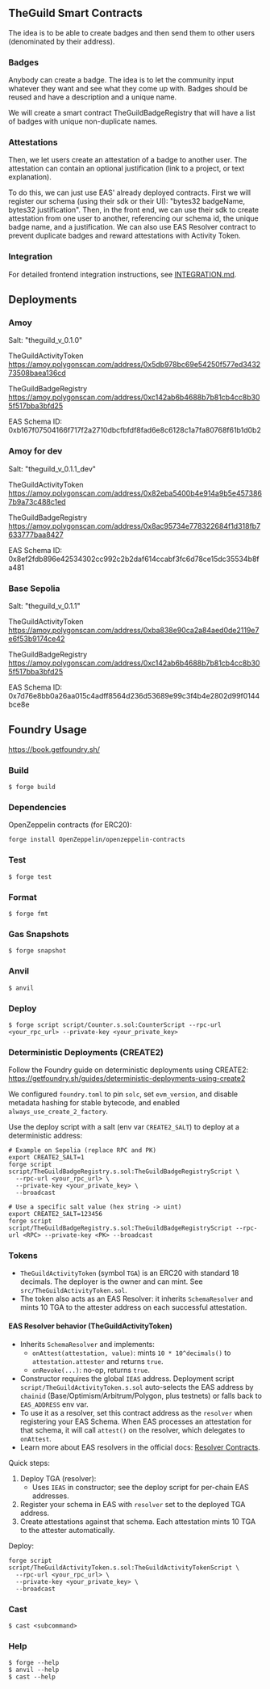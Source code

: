 ## TheGuild Smart Contracts

The idea is to be able to create badges and then send them to other users (denominated by their address). 

### Badges
Anybody can create a badge. The idea is to let the community input whatever they want and see what they come up with. Badges should be reused and have a description and a unique name. 

We will create a smart contract TheGuildBadgeRegistry that will have a list of badges with unique non-duplicate names.

### Attestations
Then, we let users create an attestation of a badge to another user. The attestation can contain an optional justification (link to a project, or text explanation).

To do this, we can just use EAS' already deployed contracts. First we will register our schema (using their sdk or their UI): "bytes32 badgeName, bytes32 justification". Then, in the front end, we can use their sdk to create attestation from one user to another, referencing our schema id, the unique badge name, and a justification. We can also use EAS Resolver contract to prevent duplicate badges and reward attestations with Activity Token.

### Integration
For detailed frontend integration instructions, see [INTEGRATION.md](./INTEGRATION.md).

## Deployments

### Amoy 

Salt: "theguild_v_0.1.0"

TheGuildActivityToken
https://amoy.polygonscan.com/address/0x5db978bc69e54250f577ed343273508baea136cd 

TheGuildBadgeRegistry
https://amoy.polygonscan.com/address/0xc142ab6b4688b7b81cb4cc8b305f517bba3bfd25 

EAS Schema ID:
0xb167f07504166f717f2a2710dbcfbfdf8fad6e8c6128c1a7fa80768f61b1d0b2

### Amoy for dev
Salt: "theguild_v_0.1.1_dev"

TheGuildActivityToken
https://amoy.polygonscan.com/address/0x82eba5400b4e914a9b5e4573867b9a73c488c1ed 

TheGuildBadgeRegistry
https://amoy.polygonscan.com/address/0x8ac95734e778322684f1d318fb7633777baa8427 

EAS Schema ID:
0x8ef2fdb896e42534302cc992c2b2daf614ccabf3fc6d78ce15dc35534b8fa481

### Base Sepolia
Salt: "theguild_v_0.1.1"

TheGuildActivityToken
https://amoy.polygonscan.com/address/0xba838e90ca2a84aed0de2119e7e6f53b9174ce42 

TheGuildBadgeRegistry
https://amoy.polygonscan.com/address/0xc142ab6b4688b7b81cb4cc8b305f517bba3bfd25 

EAS Schema ID:
0x7d76e8bb0a26aa015c4adff8564d236d53689e99c3f4b4e2802d99f0144bce8e

## Foundry Usage

https://book.getfoundry.sh/

### Build

```shell
$ forge build
```

### Dependencies

OpenZeppelin contracts (for ERC20):

```shell
forge install OpenZeppelin/openzeppelin-contracts
```

### Test

```shell
$ forge test
```

### Format

```shell
$ forge fmt
```

### Gas Snapshots

```shell
$ forge snapshot
```

### Anvil

```shell
$ anvil
```

### Deploy

```shell
$ forge script script/Counter.s.sol:CounterScript --rpc-url <your_rpc_url> --private-key <your_private_key>
```

### Deterministic Deployments (CREATE2)

Follow the Foundry guide on deterministic deployments using CREATE2: https://getfoundry.sh/guides/deterministic-deployments-using-create2

We configured `foundry.toml` to pin `solc`, set `evm_version`, and disable metadata hashing for stable bytecode, and enabled `always_use_create_2_factory`.

Use the deploy script with a salt (env var `CREATE2_SALT`) to deploy at a deterministic address:

```shell
# Example on Sepolia (replace RPC and PK)
export CREATE2_SALT=1
forge script script/TheGuildBadgeRegistry.s.sol:TheGuildBadgeRegistryScript \
  --rpc-url <your_rpc_url> \
  --private-key <your_private_key> \
  --broadcast

# Use a specific salt value (hex string -> uint)
export CREATE2_SALT=123456
forge script script/TheGuildBadgeRegistry.s.sol:TheGuildBadgeRegistryScript --rpc-url <RPC> --private-key <PK> --broadcast
```

### Tokens

- `TheGuildActivityToken` (symbol `TGA`) is an ERC20 with standard 18 decimals. The deployer is the owner and can mint. See `src/TheGuildActivityToken.sol`.
- The token also acts as an EAS Resolver: it inherits `SchemaResolver` and mints 10 TGA to the attester address on each successful attestation.

#### EAS Resolver behavior (TheGuildActivityToken)

- Inherits `SchemaResolver` and implements:
  - `onAttest(attestation, value)`: mints `10 * 10^decimals()` to `attestation.attester` and returns `true`.
  - `onRevoke(...)`: no-op, returns `true`.
- Constructor requires the global `IEAS` address. Deployment script `script/TheGuildActivityToken.s.sol` auto-selects the EAS address by `chainid` (Base/Optimism/Arbitrum/Polygon, plus testnets) or falls back to `EAS_ADDRESS` env var.
- To use it as a resolver, set this contract address as the `resolver` when registering your EAS Schema. When EAS processes an attestation for that schema, it will call `attest()` on the resolver, which delegates to `onAttest`.
- Learn more about EAS resolvers in the official docs: [Resolver Contracts](https://docs.attest.org/docs/core--concepts/resolver-contracts).

Quick steps:

1. Deploy TGA (resolver):
   - Uses `IEAS` in constructor; see the deploy script for per-chain EAS addresses.
2. Register your schema in EAS with `resolver` set to the deployed TGA address.
3. Create attestations against that schema. Each attestation mints 10 TGA to the attester automatically.

Deploy:

```shell
forge script script/TheGuildActivityToken.s.sol:TheGuildActivityTokenScript \
  --rpc-url <your_rpc_url> \
  --private-key <your_private_key> \
  --broadcast
```

### Cast

```shell
$ cast <subcommand>
```

### Help

```shell
$ forge --help
$ anvil --help
$ cast --help
```
